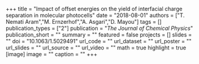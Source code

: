 +++
title = "Impact of offset energies on the yield of interfacial charge separation in molecular photocells"
date = "2018-08-01"
authors = ["T. Nemati Aram","M. Ernzerhof","A. Asgari","D. Mayou"]
tags = []
publication_types = ["2"]
publication = "_The Journal of Chemical Physics_"
publication_short = ""
summary = ""
featured = false
projects = []
slides = ""
doi = "10.1063/1.5029491"
url_code = ""
url_dataset = ""
url_poster = ""
url_slides = ""
url_source = ""
url_video = ""
math = true
highlight = true
[image]
image = ""
caption = ""
+++

